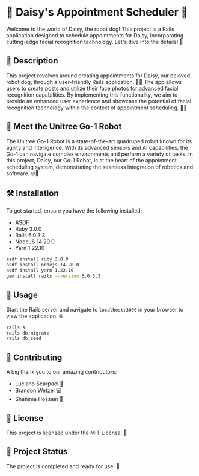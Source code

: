 # 🤖 Daisy's Appointment Scheduler 🐾

Welcome to the world of Daisy, the robot dog! This project is a Rails application designed to schedule appointments for Daisy, incorporating cutting-edge facial recognition technology. Let's dive into the details! 🌟

## 📜 Description

This project revolves around creating appointments for Daisy, our beloved robot dog, through a user-friendly Rails application. 🐶✨ The app allows users to create posts and utilize their face photos for advanced facial recognition capabilities. By implementing this functionality, we aim to provide an enhanced user experience and showcase the potential of facial recognition technology within the context of appointment scheduling. 📅📸

## 🤖 Meet the Unitree Go-1 Robot

The Unitree Go-1 Robot is a state-of-the-art quadruped robot known for its agility and intelligence. With its advanced sensors and AI capabilities, the Go-1 can navigate complex environments and perform a variety of tasks. In this project, Daisy, our Go-1 Robot, is at the heart of the appointment scheduling system, demonstrating the seamless integration of robotics and software. 🌐🤖

## 🛠️ Installation

To get started, ensure you have the following installed:

- ASDF
- Ruby 3.0.0
- Rails 6.0.3.3
- NodeJS 14.20.0
- Yarn 1.22.10

```bash
asdf install ruby 3.0.0
asdf install nodejs 14.20.0
asdf install yarn 1.22.10
gem install rails --version 6.0.3.3
```

## 🚀 Usage

Start the Rails server and navigate to `localhost:3000` in your browser to view the application. 🌐

```bash
rails s
rails db:migrate
rails db:seed
```

## 👥 Contributing

A big thank you to our amazing contributors:

- Luciano Scarpaci 🎨
- Brandon Wetzel 💻
- Shahima Hossain 📝

## 📄 License

This project is licensed under the MIT License. 📜

## 🚦 Project Status

The project is completed and ready for use! 🎉
